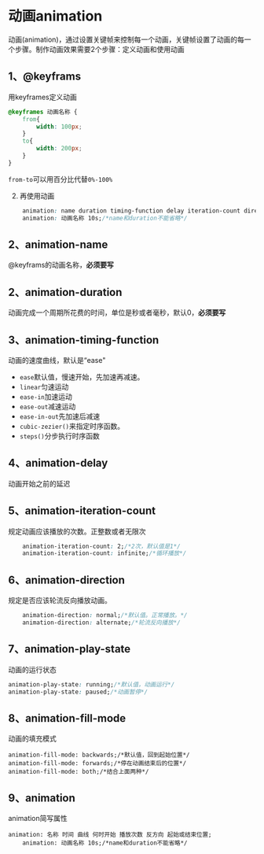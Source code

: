 # 动画animation

动画(animation)，通过设置关键帧来控制每一个动画，关键帧设置了动画的每一个步骤。制作动画效果需要2个步骤：定义动画和使用动画

## 1、@keyframs

用keyframes定义动画

```css
@keyframes 动画名称 {
	from{
		width: 100px;
	}
	to{
		width: 200px;
	}
}
```

`from-to`可以用百分比代替`0%-100%`

2. 再使用动画

```css
	animation: name duration timing-function delay iteration-count direction fill-mode;
	animation: 动画名称 10s;/*name和duration不能省略*/
```

## 2、animation-name

@keyframs的动画名称，**必须要写**

## 2、animation-duration

动画完成一个周期所花费的时间，单位是秒或者毫秒，默认0，**必须要写**

## 3、animation-timing-function

动画的速度曲线，默认是“ease"

- `ease`默认值，慢速开始，先加速再减速。
- `linear`匀速运动
- `ease-in`加速运动
- `ease-out`减速运动
- `ease-in-out`先加速后减速
- `cubic-zezier()`来指定时序函数。
- `steps()`分步执行时序函数

## 4、animation-delay

动画开始之前的延迟

## 5、animation-iteration-count

规定动画应该播放的次数。正整数或者无限次

```css
	animation-iteration-count: 2;/*2次，默认值是1*/	
	animation-iteration-count: infinite;/*循环播放*/
```

## 6、animation-direction

规定是否应该轮流反向播放动画。

```css
	animation-direction: normal;/*默认值。正常播放。*/
	animation-direction: alternate;/*轮流反向播放*/
```

## 7、animation-play-state

动画的运行状态

```css
animation-play-state: running;/*默认值，动画运行*/
animation-play-state: paused;/*动画暂停*/
```

## 8、animation-fill-mode

动画的填充模式

```
animation-fill-mode: backwards;/*默认值，回到起始位置*/
animation-fill-mode: forwards;/*停在动画结束后的位置*/
animation-fill-mode: both;/*结合上面两种*/
```

## 9、animation

animation简写属性

```
animation: 名称 时间 曲线 何时开始 播放次数 反方向 起始或结束位置;
	animation: 动画名称 10s;/*name和duration不能省略*/
```

